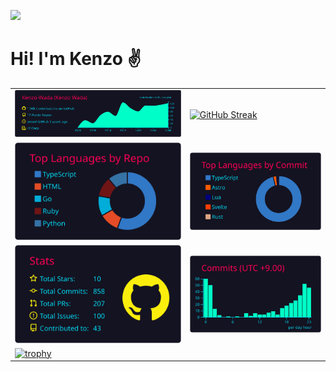![](https://komarev.com/ghpvc/?username=Kenzo-Wada&color=green)
# Hi! I'm Kenzo ✌
<table>
  <tr>
    <td><a href="https://github.com/vn7n24fzkq/github-profile-summary-cards"><img src="https://raw.githubusercontent.com/Kenzo-Wada/Kenzo-Wada/master/profile-summary-card-output/2077/0-profile-details.svg" alt="profile-details" style="width: 100%;"></a></td>
    <td><a href="https://git.io/streak-stats"><img src="https://streak-stats.demolab.com?user=Kenzo-Wada&theme=tokyonight-duo" alt="GitHub Streak" style="width: 100%;"></a></td>
  </tr>
  <tr>
    <td><a href="https://github.com/vn7n24fzkq/github-profile-summary-cards"><img src="https://raw.githubusercontent.com/Kenzo-Wada/Kenzo-Wada/master/profile-summary-card-output/2077/1-repos-per-language.svg" alt="repos-per-language" style="width: 100%;"></a></td>
    <td><a href="https://github.com/vn7n24fzkq/github-profile-summary-cards"><img src="https://raw.githubusercontent.com/Kenzo-Wada/Kenzo-Wada/master/profile-summary-card-output/2077/2-most-commit-language.svg" alt="most-commit-language" style="width: 100%;"></a></td>
  </tr>
  <tr>
    <td><a href="https://github.com/vn7n24fzkq/github-profile-summary-cards"><img src="https://raw.githubusercontent.com/Kenzo-Wada/Kenzo-Wada/master/profile-summary-card-output/2077/3-stats.svg" alt="stats" style="width: 100%;"></a></td>
    <td><a href="https://github.com/vn7n24fzkq/github-profile-summary-cards"><img src="https://raw.githubusercontent.com/Kenzo-Wada/Kenzo-Wada/master/profile-summary-card-output/2077/4-productive-time.svg" alt="productive-time" style="width: 100%;"></a></td>
  </tr>
  <tr>
    <td colspan="2"><a href="https://github.com/ryo-ma/github-profile-trophy"><img src="https://github-profile-trophy.vercel.app/?username=Kenzo-Wada&theme=tokyonight" alt="trophy" style="width: 100%;"></a></td>
  </tr>
</table>



